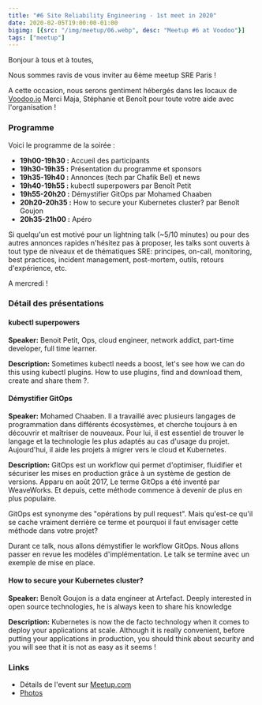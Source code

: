 ```yaml
---
title: "#6 Site Reliability Engineering - 1st meet in 2020"
date: 2020-02-05T19:00:00-01:00
bigimg: [{src: "/img/meetup/06.webp", desc: "Meetup #6 at Voodoo"}]
tags: ["meetup"]
---
```

Bonjour à tous et à toutes,

Nous sommes ravis de vous inviter au 6ème meetup SRE Paris !

A cette occasion, nous serons gentiment hébergés dans les locaux de [Voodoo.io](https://www.voodoo.io/) Merci Maja, Stéphanie et Benoît pour toute votre aide avec l'organisation !
<!--more-->

### Programme

Voici le programme de la soirée :

* **19h00-19h30 :** Accueil des participants
* **19h30-19h35 :** Présentation du programme et sponsors
* **19h35-19h40 :** Annonces (tech par Chafik Bel) et news
* **19h40-19h55 :** kubectl superpowers par Benoît Petit
* **19h55-20h20 :** Démystifier GitOps par Mohamed Chaaben
* **20h20-20h35 :** How to secure your Kubernetes cluster? par Benoît Goujon
* **20h35-21h00 :** Apéro

Si quelqu'un est motivé pour un lightning talk (~5/10 minutes) ou pour des autres annonces rapides n'hésitez pas à proposer, les talks sont ouverts à tout type de niveaux et de thématiques SRE: principes, on-call, monitoring, best practices, incident management, post-mortem, outils, retours d'expérience, etc.

A mercredi !


### Détail des présentations

#### kubectl superpowers

**Speaker:** Benoit Petit, Ops, cloud engineer, network addict, part-time developer, full time learner.

**Description:** Sometimes kubectl needs a boost, let's see how we can do this using kubectl plugins. How to use plugins, find and download them, create and share them ?.

#### Démystifier GitOps

**Speaker:** Mohamed Chaaben. Il a travaillé avec plusieurs langages de programmation dans différents écosystèmes, et cherche toujours à en découvrir et maîtriser de nouveaux. Pour lui, il est essentiel de trouver le langage et la technologie les plus adaptés au cas d'usage du projet. Aujourd'hui, il aide les projets à migrer vers le cloud et Kubernetes.

**Description:** GitOps est un workflow qui permet d'optimiser, fluidifier et sécuriser les mises en production grâce à un système de gestion de versions. Apparu en août 2017, Le terme GitOps a été inventé par WeaveWorks. Et depuis, cette méthode commence à devenir de plus en plus populaire.

GitOps est synonyme des "opérations by pull request". Mais qu'est-ce qu'il se cache vraiment derrière ce terme et pourquoi il faut envisager cette méthode dans votre projet?

Durant ce talk, nous allons démystifier le workflow GitOps. Nous allons passer en revue les modèles d'implémentation. Le talk se termine avec un exemple de mise en place.

#### How to secure your Kubernetes cluster?

**Speaker:** Benoît Goujon is a data engineer at Artefact. Deeply interested in open source technologies, he is always keen to share his knowledge

**Description:** Kubernetes is now the de facto technology when it comes to deploy your applications at scale. Although it is really convenient, before putting your applications in production, you should think about security and you will see that it is not as easy as it seems !


### Links

* Détails de l'event sur [Meetup.com](https://www.meetup.com/Site-Reliability-Engineering-Paris/events/267958407/)
* [Photos](https://www.meetup.com/Site-Reliability-Engineering-Paris/photos/30734058/)
